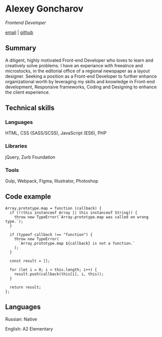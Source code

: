 # Alexey Goncharov
*Frontend Developer*

[email](emailaddress) | [github](githublink)

## Summary

A diligent, highly motivated Front-end Developer who loves to learn and creatively solve problems. I have an experiance with freealnce and microstocks, in the editorial office of a regional newspaper as a layout designer. Seeking a position as a Front-end Developer to further enhance organizational worth by leveraging my skills and knowledge in Front-end development, Responsive frameworks, Coding and Designing to enhance the client experience.

##  Technical skills

### Languages
HTML, CSS (SASS/SCSS), JavaScript (ES6), PHP

### Libraries
jQuery, Zurb Foundation

### Tools
Gulp, Webpack, Figma, Illustrator, Photoshop

## Code example

```
Array.prototype.map = function (callback) {
  if (!(this instanceof Array || this instanceof String)) {
    throw new TypeError(`Array.prototype.map was called on wrong type.`);
  }

  if (typeof callback !== "function") {
    throw new TypeError(
      `Array.prototype.map ${callback} is not a function.`
    );
  }

  const result = [];

  for (let i = 0; i < this.length; i++) {
    result.push(callback(this[i], i, this));
  }

  return result;
};
```

## Languages

Russian: Native

English: A2 Elementary